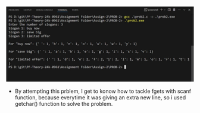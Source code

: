![Problem2 Output](prob2OP.jpg)

* By attempting this prblem, I get to konow how to tackle fgets with scanf function, because everytime it was giving an extra new line, so i used getchar() function to solve the problem.